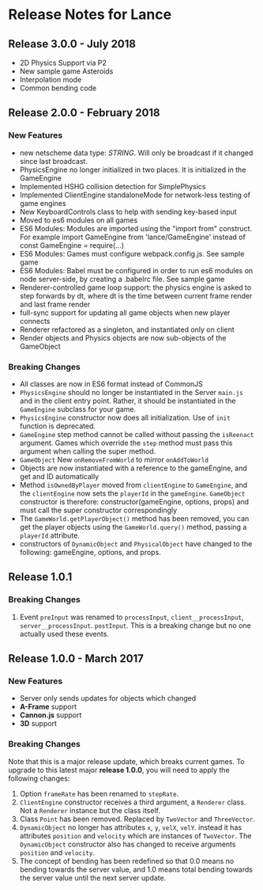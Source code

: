 

# Release Notes for Lance

## Release 3.0.0 - July 2018

* 2D Physics Support via P2
* New sample game Asteroids
* Interpolation mode
* Common bending code

## Release 2.0.0 - February 2018

### New Features

* new netscheme data type: *STRING*.  Will only be broadcast if it changed since last broadcast.
* PhysicsEngine no longer initialized in two places.  It is initialized in the GameEngine
* Implemented HSHG collision detection for SimplePhysics
* Implemented ClientEngine standaloneMode for network-less testing of game engines
* New KeyboardControls class to help with sending key-based input
* Moved to es6 modules on all games
* ES6 Modules: Modules are imported using the "import from" construct.  For example import GameEngine from 'lance/GameEngine' instead of const GameEngine = require(...)
* ES6 Modules: Games must configure webpack.config.js.  See sample game
* ES6 Modules: Babel must be configured in order to run es6 modules on node server-side, by creating a .babelrc file.  See sample game
* Renderer-controlled game loop support: the physics engine is asked to step forwards by dt, where dt is the time between current frame render and last frame render
* full-sync support for updating all game objects when new player connects
* Renderer refactored as a singleton, and instantiated only on client
* Render objects and Physics objects are now sub-objects of the GameObject

### Breaking Changes

* All classes are now in ES6 format instead of CommonJS
* `PhysicsEngine` should no longer be instantiated in the Server `main.js` and in the client entry point.  Rather, it should be instantiated in the `GameEngine` subclass for your game.
* `PhysicsEngine` constructor now does all initialization. Use of `init` function is deprecated.
* `GameEngine` step method cannot be called without passing the `isReenact` argument.  Games which override the `step` method must pass this argument when calling the super method.
* `GameObject` New `onRemoveFromWorld` to mirror `onAddToWorld`
* Objects are now instantiated with a reference to the gameEngine, and get and ID automatically
* Method `isOwnedByPlayer` moved from `clientEngine` to `GameEngine`, and the `clientEngine` now sets the `playerId` in the `gameEngine`. `GameObject` constructor is therefore: constructor(gameEngine, options, props) and must call the super constructor correspondingly
* The `GameWorld.getPlayerObject()` method has been removed, you can get the player objects using the `GameWorld.query()` method, passing a `playerId` attribute.
* constructors of `DynamicObject` and `PhysicalObject` have changed to the following: gameEngine, options, and props.

## Release 1.0.1

### Breaking Changes

1. Event `preInput` was renamed to `processInput`, `client__processInput`, `server__processInput`.  `postInput`. This is a breaking change but no one actually used these events.

## Release 1.0.0 - March 2017

### New Features

* Server only sends updates for objects which changed
* **A-Frame** support
* **Cannon.js** support
* **3D** support


### Breaking Changes

Note that this is a major release update, which breaks current
games.  To upgrade to this latest major **release 1.0.0**, you will need
to apply the following changes:

1. Option `frameRate` has been renamed to `stepRate`.
2. `ClientEngine` constructor receives a third argument, a `Renderer` class.  Not a `Renderer` instance but the class itself.
3. Class `Point` has been removed.  Replaced by `TwoVector` and `ThreeVector`.
4. `DynamicObject` no longer has attributes `x`, `y`, `velX`, `velY`.  instead it has attributes `position` and `velocity` which are instances of `TwoVector`.  The `DynamicObject` constructor also has changed to receive arguments `position` and `velocity`.
5. The concept of bending has been redefined so that 0.0 means no bending
towards the server value, and 1.0 means total bending towards the server
value until the next server update.
